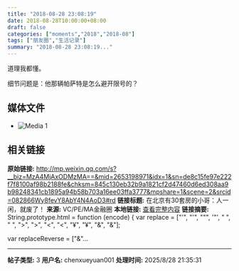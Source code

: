 ```yaml
---
title: "2018-08-28 23:08:19"
date: 2018-08-28T10:00:00+08:00
draft: false
categories: ["moments","2018","2018-08"]
tags: ["朋友圈","生活记录"]
summary: "2018-08-28 23:08:19..."
---
```


道理我都懂。

细节问题是：他那辆帕萨特是怎么避开限号的？

## 媒体文件

- ![Media 1](/Moments/photos/2018-08-28/201808282308190.jpg)

## 相关链接

**原始链接:** http://mp.weixin.qq.com/s?__biz=MzA4MjAxODMzMA==&mid=2653198971&idx=1&sn=de8c15fe97e222f7f8100af98b2188fe&chksm=845c130eb32b9a1821cf2d47460d6ed308aa9b98248341cb1895a94b58b703a16ee03ffa3777&mpshare=1&scene=2&srcid=082866Wy8fevY8AbY4N4AoD3#rd
**链接标题:** 在北京有30套房的小哥：人一闲，就废了！
**来源:** VC/PE/MA金融圈
**本地链接:** [查看完整内容](/link_content/2018/08/2018-08-28/link_content/)
**链接摘要:** String.prototype.html = function (encode) {
  var replace = ["&#39;", "'", "&quot;", '"', "&nbsp;", " ", "&gt;", ">", "&lt;", "<", "&yen;", "¥", "&amp;", "&"];
 
 
 
 
 
  
  var replaceReverse = ["&"...

---

**帖子类型:** 3
**用户名:** chenxueyuan001
**处理时间:** 2025/8/28 21:35:31